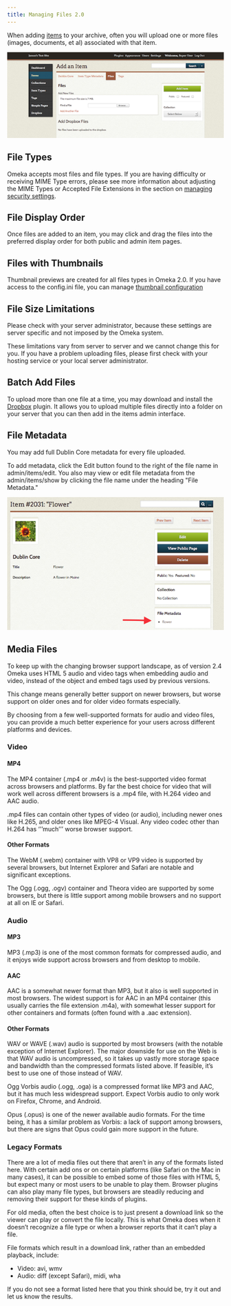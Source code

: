 ```yaml
---
title: Managing Files 2.0
---
```


When adding [items](/Managing_Items_2.md) to your archive, often you will upload one or more files (images, documents, et al) associated with that item.

![Files tab of the Add an Item ](/doc_files/filesAdd.png)

File Types
-------------------------------------------------------------

Omeka accepts most files and file types. If you are having difficulty or receiving MIME Type errors, please see more information about adjusting the MIME Types or Accepted File Extensions in the section on [managing security settings](Managing_Security_Settings_2.md).

File Display Order
---------------------------------------------------------------
Once files are added to an item, you may click and drag the files into the preferred display order for both public and admin item pages.

Files with Thumbnails
-------------------------------
Thumbnail previews are created for all files types in Omeka 2.0. If you have access to the config.ini file, you can manage [thumbnail configuration](/Configuring_Thumbnail_Creation.md)

File Size Limitations
-----------------------------
Please check with your server administrator, because these settings are server specific and not imposed by the Omeka system.

These limitations vary from server to server and we cannot change this for you. If you have a problem uploading files, please first check with your hosting service or your local server administrator.

Batch Add Files
---------------------------------------------------------------

To upload more than one file at a time, you may download and install the [Dropbox](/plugins/Dropbox.md) plugin. It allows you to upload multiple files directly into a folder on your server that you can then add in the items admin interface. 

File Metadata
--------------------------------------------------------------
You may add full Dublin Core metadata for every file uploaded.

To add metadata, click the Edit button found to the right of the file name in admin/items/edit. You also may view or edit file metadata from the admin/items/show by clicking the file name under the heading "File Metadata."

![arrow points to the File Metadata box](/doc_files/filesMetadata.png)

Media Files
------------------------
To keep up with the changing browser support landscape, as of version 2.4 Omeka uses HTML 5 audio and video tags when embedding audio and video, instead of the object and embed tags used by previous versions.

This change means generally better support on newer browsers, but worse support on older ones and for older video formats especially.

By choosing from a few well-supported formats for audio and video files, you can provide a much better experience for your users across different platforms and devices.

### Video
#### MP4
The MP4 container (.mp4 or .m4v) is the best-supported video format across browsers and platforms. By far the best choice for video that will work well across different browsers is a .mp4 file, with H.264 video and AAC audio.

.mp4 files can contain other types of video (or audio), including newer ones like H.265, and older ones like MPEG-4 Visual. Any video codec other than H.264 has ‘’’much’’’ worse browser support.

#### Other Formats
The WebM (.webm) container with VP8 or VP9 video is supported by several browsers, but Internet Explorer and Safari are notable and significant exceptions.

The Ogg (.ogg, .ogv) container and Theora video are supported by some browsers, but there is little support among mobile browsers and no support at all on IE or Safari.

### Audio

#### MP3
MP3 (.mp3) is one of the most common formats for compressed audio, and it enjoys wide support across browsers and from desktop to mobile.

#### AAC

AAC is a somewhat newer format than MP3, but it also is well supported in most browsers. The widest support is for AAC in an MP4 container (this usually carries the file extension .m4a), with somewhat lesser support for other containers and formats (often found with a .aac extension).

#### Other Formats

WAV or WAVE (.wav) audio is supported by most browsers (with the notable exception of Internet Explorer). The major downside for use on the Web is that WAV audio is uncompressed, so it takes up vastly more storage space and bandwidth than the compressed formats listed above. If feasible, it’s best to use one of those instead of WAV.

Ogg Vorbis audio (.ogg, .oga) is a compressed format like MP3 and AAC, but it has much less widespread support. Expect Vorbis audio to only work on Firefox, Chrome, and Android.

Opus (.opus) is one of the newer available audio formats. For the time being, it has a similar problem as Vorbis: a lack of support among browsers, but there are signs that Opus could gain more support in the future.

### Legacy Formats
There are a lot of media files out there that aren’t in any of the formats listed here. With certain add ons or on certain platforms (like Safari on the Mac in many cases), it can be possible to embed some of those files with HTML 5, but expect many or most users to be unable to play them. Browser plugins can also play many file types, but browsers are steadily reducing and removing their support for these kinds of plugins.

For old media, often the best choice is to just present a download link so the viewer can play or convert the file locally. This is what Omeka does when it doesn’t recognize a file type or when a browser reports that it can’t play a file.

File formats which result in a download link, rather than an embedded playback, include: 
- Video: avi, wmv
- Audio: diff (except Safari), midi, wha

If you do not see a format listed here that you think should be, try it out and let us know the results.